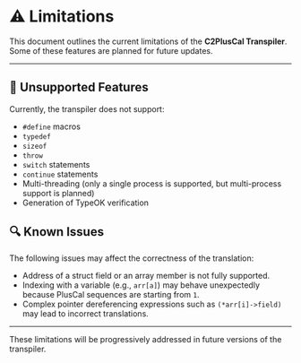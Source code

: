 
# ⚠️ Limitations

This document outlines the current limitations of the **C2PlusCal Transpiler**.
Some of these features are planned for future updates.

---

## 🛑 Unsupported Features

Currently, the transpiler does not support:
- `#define` macros
- `typedef`
- `sizeof`
- `throw`
- `switch` statements
- `continue` statements
- Multi-threading (only a single process is supported, but multi-process support is planned)
- Generation of TypeOK verification

## 🔍 Known Issues

The following issues may affect the correctness of the translation:

- Address of a struct field or an array member is not fully supported.
- Indexing with a variable (e.g., `arr[a]`) may behave unexpectedly because PlusCal sequences are starting from `1`.
- Complex pointer dereferencing expressions such as `(*arr[i]->field)` may lead to incorrect translations.

---

These limitations will be progressively addressed in future versions of the transpiler.

